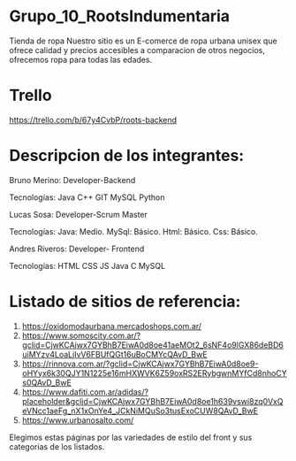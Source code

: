 # Grupo_10_RootsIndumentaria
Tienda de ropa
Nuestro sitio es un E-comerce de ropa urbana unisex que ofrece calidad y precios accesibles a comparacion de otros negocios, ofrecemos ropa para todas las edades.

# Trello

https://trello.com/b/67y4CvbP/roots-backend

# Descripcion de los integrantes:

Bruno Merino: Developer-Backend

Tecnologías:
Java
C++
GIT
MySQL
Python

Lucas Sosa: Developer-Scrum Master

Tecnologías:
Java: Medio.
MySql: Básico.
Html: Básico.
Css: Básico.

Andres Riveros: Developer- Frontend

Tecnologias:
HTML
CSS
JS
Java
C
MySQL

# Listado de sitios de referencia:

1. https://oxidomodaurbana.mercadoshops.com.ar/
2. https://www.somoscity.com.ar/?gclid=CjwKCAjwx7GYBhB7EiwA0d8oe41aeMOt2_6sNF4o9lGX86deBD6uiMYzv4LoaLjIvV6FBUfQGt16uBoCMYcQAvD_BwE
3. https://rinnova.com.ar/?gclid=CjwKCAjwx7GYBhB7EiwA0d8oe9-oHYyx6k30QJY1N1225e16mHXWVK6Z59oxRS2ERybgwnMYfCd8nhoCYs0QAvD_BwE
4. https://www.dafiti.com.ar/adidas/?placeholder&gclid=CjwKCAjwx7GYBhB7EiwA0d8oe1h639vswi8zq0VxQeVNcc1aeFg_nX1xOnYe4_JCkNiMQuSo3tusExoCUW8QAvD_BwE
5. https://www.urbanosalto.com/

Elegimos estas páginas por las variedades de estilo del front y sus categorias de los listados.

